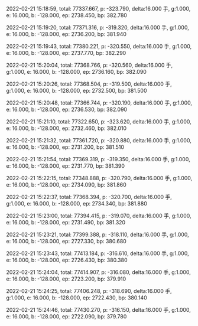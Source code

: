 2022-02-21 15:18:59, total: 77337.667, p: -323.790, delta:16.000 手, g:1.000, e: 16.000, b: -128.000, ep: 2738.450, bp: 382.780

2022-02-21 15:19:20, total: 77371.316, p: -319.320, delta:16.000 手, g:1.000, e: 16.000, b: -128.000, ep: 2736.200, bp: 381.940

2022-02-21 15:19:43, total: 77380.221, p: -320.550, delta:16.000 手, g:1.000, e: 16.000, b: -128.000, ep: 2737.770, bp: 382.290

2022-02-21 15:20:04, total: 77368.766, p: -320.560, delta:16.000 手, g:1.000, e: 16.000, b: -128.000, ep: 2736.160, bp: 382.090

2022-02-21 15:20:26, total: 77368.504, p: -319.500, delta:16.000 手, g:1.000, e: 16.000, b: -128.000, ep: 2732.500, bp: 381.500

2022-02-21 15:20:48, total: 77366.744, p: -320.190, delta:16.000 手, g:1.000, e: 16.000, b: -128.000, ep: 2736.530, bp: 382.090

2022-02-21 15:21:10, total: 77322.650, p: -323.620, delta:16.000 手, g:1.000, e: 16.000, b: -128.000, ep: 2732.460, bp: 382.010

2022-02-21 15:21:32, total: 77361.720, p: -320.880, delta:16.000 手, g:1.000, e: 16.000, b: -128.000, ep: 2731.200, bp: 381.510

2022-02-21 15:21:54, total: 77369.319, p: -319.350, delta:16.000 手, g:1.000, e: 16.000, b: -128.000, ep: 2731.770, bp: 381.390

2022-02-21 15:22:15, total: 77348.888, p: -320.790, delta:16.000 手, g:1.000, e: 16.000, b: -128.000, ep: 2734.090, bp: 381.860

2022-02-21 15:22:37, total: 77368.394, p: -320.700, delta:16.000 手, g:1.000, e: 16.000, b: -128.000, ep: 2734.340, bp: 381.880

2022-02-21 15:23:00, total: 77394.415, p: -319.070, delta:16.000 手, g:1.000, e: 16.000, b: -128.000, ep: 2731.490, bp: 381.320

2022-02-21 15:23:21, total: 77399.388, p: -318.110, delta:16.000 手, g:1.000, e: 16.000, b: -128.000, ep: 2727.330, bp: 380.680

2022-02-21 15:23:43, total: 77413.184, p: -316.610, delta:16.000 手, g:1.000, e: 16.000, b: -128.000, ep: 2726.430, bp: 380.380

2022-02-21 15:24:04, total: 77414.907, p: -316.080, delta:16.000 手, g:1.000, e: 16.000, b: -128.000, ep: 2723.200, bp: 379.910

2022-02-21 15:24:25, total: 77406.248, p: -318.690, delta:16.000 手, g:1.000, e: 16.000, b: -128.000, ep: 2722.430, bp: 380.140

2022-02-21 15:24:46, total: 77430.270, p: -316.150, delta:16.000 手, g:1.000, e: 16.000, b: -128.000, ep: 2722.090, bp: 379.780